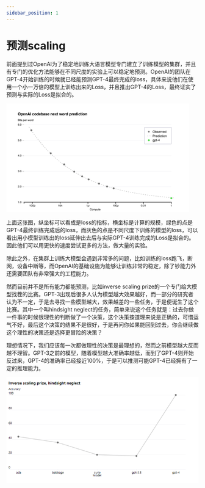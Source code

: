 ```yaml
---
sidebar_position: 1
---
```


# 预测scaling

前面提到过OpenAI为了稳定地训练大语言模型专门建立了训练模型的集群，并且有专门的优化方法能够在不同尺度的实验上可以稳定地预测。OpenAI的团队在GPT-4开始训练的时候就已经能预测GPT-4最终完成的loss，具体来说他们在使用一个小一万倍的模型上训练出来的Loss，并且推出GPT-4的Loss，最终证实了预测与实际的Loss是拟合的。

![table1](./img/fig1.png) 

上面这张图，纵坐标可以看成是loss的指标，横坐标是计算的规模，绿色的点是GPT-4最终训练完成后的loss，而灰色的点是不同尺度下训练的模型的loss，可以看出用小模型训练出的loss延伸出去后与实际GPT-4训练完成的Loss是拟合的。因此他们可以用更快的速度尝试更多的方法，做大量的实验。

除此之外，在集群上训练大模型会遇到非常多的问题，比如训练的loss跑飞，断网，设备中断等，而OpenAI的基础设施为能够让训练非常的稳定，除了钞能力外还需要团队有非常强大的工程能力。


然而目前并不是所有能力都能预测，比如inverse scaling prize的一个专门给大模型找茬的比赛。GPT-3出现后很多人认为模型越大效果越好，而一部分的研究者认为不一定，于是去寻找一些模型越大，效果越差的一些任务，于是便诞生了这个比赛。其中一个叫hindsight neglect的任务，简单来说这个任务就是：过去你做一件事的时候很理性的判断做了一个决策，这个决策按道理来说是正确的，可惜运气不好，最后这个决策的结果不是很好，于是再问你如果能回到过去，你会继续做这个理性的决策还是选择更冒险的决策？

理想情况下，我们应该每一次都做理性的决策是最理想的，然而之前模型越大反而越不理智。GPT-3之前的模型，随着模型越大准确率越低，而到了GPT-4则开始反过来，GPT-4的准确率已经接近100%，于是可以推测可能GPT-4已经拥有了一定的推理能力。

![table1](./img/fig2.png) 